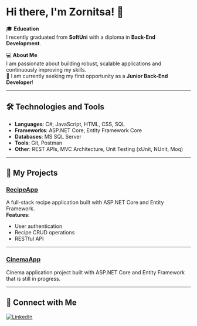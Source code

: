 # Hi there, I'm Zornitsa! 👋

🎓 **Education**  
I recently graduated from **SoftUni** with a diploma in **Back-End Development**.

💻 **About Me**  
I am passionate about building robust, scalable applications and continuously improving my skills.  
🚀 I am currently seeking my first opportunity as a **Junior Back-End Developer**!

---

## 🛠️ Technologies and Tools
- **Languages**: C#, JavaScript, HTML, CSS, SQL
- **Frameworks**: ASP.NET Core, Entity Framework Core
- **Databases**: MS SQL Server
- **Tools**: Git, Postman
- **Other**: REST APIs, MVC Architecture, Unit Testing (xUnit, NUnit, Moq)

---

## 🧩 My Projects

### [RecipeApp](https://github.com/Zornitsa728/IndividualProject2024)  
A full-stack recipe application built with ASP.NET Core and Entity Framework.  
**Features**:
- User authentication
- Recipe CRUD operations
- RESTful API

---

### [CinemaApp](https://github.com/Zornitsa728/CinemaApp2025)  
Cinema application project built with ASP.NET Core and Entity Framework that is still in progress.

---

## 💼 Connect with Me
[![LinkedIn](https://img.shields.io/badge/-LinkedIn-0e76a8?style=flat-square&logo=Linkedin&logoColor=white)](https://www.linkedin.com/in/zornitsa-stoyanova-a2034b275)
